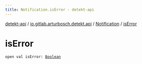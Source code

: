 ```yaml
---
title: Notification.isError - detekt-api
---
```


[detekt-api](../../index.html) / [io.gitlab.arturbosch.detekt.api](../index.html) / [Notification](index.html) / [isError](./is-error.html)

# isError

`open val isError: `[`Boolean`](https://kotlinlang.org/api/latest/jvm/stdlib/kotlin/-boolean/index.html)